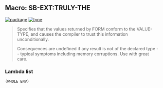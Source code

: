 ## Macro: SB-EXT:TRULY-THE
[![package](https://img.shields.io/badge/Package-SB--EXT-5f9ea0.svg?style=social&colorA=999999)](../) [![type](https://img.shields.io/badge/Type-Macro-5f9ea0.svg?style=social&colorA=999999)](../#macro) 

> Specifies that the values returned by FORM conform to the
> VALUE-TYPE, and causes the compiler to trust this information
> unconditionally.
> 
> Consequences are undefined if any result is not of the declared type
> -- typical symptoms including memory corruptions. Use with great
> care.

### Lambda list
```
(WHOLE ENV)
```
